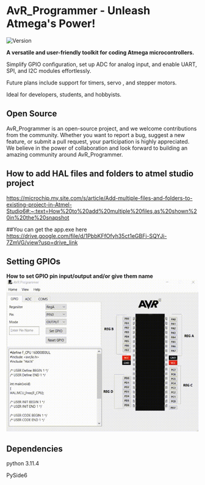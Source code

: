 # AvR_Programmer - Unleash Atmega's Power!

![Version](https://img.shields.io/badge/Version-1.1-orange)

**A versatile and user-friendly toolkit for coding Atmega microcontrollers.**

Simplify GPIO configuration, set up ADC for analog input, and enable UART, SPI, and I2C modules effortlessly. 

Future plans include support for timers, servo , and stepper motors.

Ideal for developers, students, and hobbyists.
## Open Source

AvR_Programmer is an open-source project, and we welcome contributions from the community. 
Whether you want to report a bug, suggest a new feature, or submit a pull request, your participation is highly appreciated.
We believe in the power of collaboration and look forward to building an amazing community around AvR_Programmer.

## How to add HAL files and folders to atmel studio project
https://microchip.my.site.com/s/article/Add-multiple-files-and-folders-to-existing-project-in-Atmel-Studio6#:~:text=How%20to%20add%20multiple%20files,as%20shown%20in%20the%20snapshot

##You can get the app.exe here
https://drive.google.com/file/d/1PbbKFfOfyh35ct1eGBFj-SQYJi-7ZmVG/view?usp=drive_link

##  Setting GPIOs

**How to set GPIO pin input/output and/or give them name**
![Alt Text](SetIo.gif)


##  Dependencies
python 3.11.4 

PySide6
